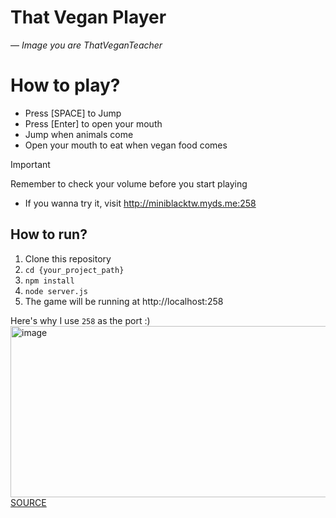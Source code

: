 # That Vegan Player
 — *Image you are ThatVeganTeacher*

# How to play?
- Press [SPACE] to Jump
- Press [Enter] to open your mouth
- Jump when animals come
- Open your mouth to eat when vegan food comes
> [!IMPORTANT]
> Remember to check your volume before you start playing
- If you wanna try it, visit http://miniblacktw.myds.me:258

## How to run?
1. Clone this repository
2. `cd {your_project_path}`
3. `npm install`
4. `node server.js`
5. The game will be running at http://localhost:258

Here's why I use `258` as the port :)
<img width="1242" height="274" alt="image" src="https://github.com/user-attachments/assets/8ae66adb-2636-4f3f-a3cf-962863d84bbd" />
[SOURCE](https://veganuary.com/en-us/how-many-people-took-part-in-veganuary-2025-the-results-explained)
